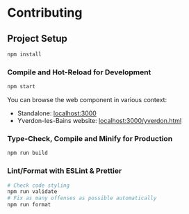 # Contributing

## Project Setup

```sh
npm install
```

### Compile and Hot-Reload for Development

```sh
npm start
```

You can browse the web component in various context:

- Standalone: [localhost:3000](http://localhost:3000/)
- Yverdon-les-Bains website: [localhost:3000/yverdon.html](http://localhost:3000/yverdon.html)

### Type-Check, Compile and Minify for Production

```sh
npm run build
```

### Lint/Format with ESLint & Prettier

```sh
# Check code styling
npm run validate
# Fix as many offenses as possible automatically
npm run format
```
